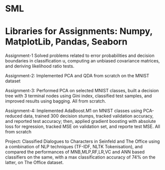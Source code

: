 # SML
# Libraries for Assignments: Numpy, MatplotLib, Pandas, Seaborn
Assignment-1
Solved problems related to error probabilities and decision boundaries in classification u, computing an unbiased covariance matrices, and deriving likelihood ratio tests.

Assignment-2:
Implemented PCA and QDA from scratch on the MNIST dataset

Assignment-3:
Performed PCA on selected MNIST classes, built a decision tree with 3 terminal nodes using Gini index, classified test samples, and improved results using bagging. All from scratch.

Assignment-4:
Implemented AdaBoost.M1 on MNIST classes using PCA-reduced data, trained 300 decision stumps, tracked validation accuracy, and reported test accuracy; then, applied gradient boosting with absolute loss for regression, tracked MSE on validation set, and reporte test MSE. All from scratch

Project:
Classified Dialogues to Characters in Seinfeld and The Office using a combination of NLP techniques (TF-IDF, NLTK Tokenisation), and compared the performances of MNB,MLP,RF,LR,VC and ANN based classifiers on the same, with a max classification accuracy of 74% on the latter, on The Office dataset.
